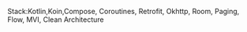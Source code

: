 Stack:Kotlin,Koin,Compose, Coroutines, Retrofit, Okhttp, Room, Paging, Flow, MVI, Clean Architecture
